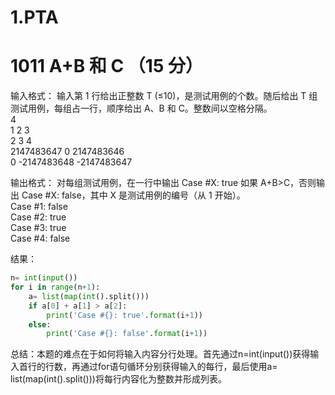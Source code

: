1.PTA
===
1011 A+B 和 C （15 分）
===

输入格式：
输入第 1 行给出正整数 T (≤10)，是测试用例的个数。随后给出 T 组测试用例，每组占一行，顺序给出 A、B 和 C。整数间以空格分隔。<br>
4<br>
1 2 3<br>
2 3 4<br>
2147483647 0 2147483646<br>
0 -2147483648 -2147483647<br>

输出格式：
对每组测试用例，在一行中输出 Case #X: true 如果 A+B>C，否则输出 Case #X: false，其中 X 是测试用例的编号（从 1 开始）。<br>
Case #1: false<br>
Case #2: true<br>
Case #3: true<br>
Case #4: false<br>

结果：
```python
n= int(input())
for i in range(n+1):
    a= list(map(int().split()))
    if a[0] + a[1] > a[2]:
        print('Case #{}: true'.format(i+1))
    else:
        print('Case #{}: false'.format(i+1))
```

总结：本题的难点在于如何将输入内容分行处理。首先通过n=int(input())获得输入首行的行数，再通过for语句循环分别获得输入的每行，最后使用a= list(map(int().split()))将每行内容化为整数并形成列表。





